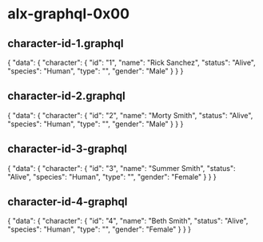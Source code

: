 # alx-graphql-0x00

## character-id-1.graphql
{
  "data": {
    "character": {
      "id": "1",
      "name": "Rick Sanchez",
      "status": "Alive",
      "species": "Human",
      "type": "",
      "gender": "Male"
    }
  }
}

## character-id-2.graphql
{
  "data": {
    "character": {
      "id": "2",
      "name": "Morty Smith",
      "status": "Alive",
      "species": "Human",
      "type": "",
      "gender": "Male"
    }
  }
}

## character-id-3-graphql
{
  "data": {
    "character": {
      "id": "3",
      "name": "Summer Smith",
      "status": "Alive",
      "species": "Human",
      "type": "",
      "gender": "Female"
    }
  }
}

## character-id-4-graphql
{
  "data": {
    "character": {
      "id": "4",
      "name": "Beth Smith",
      "status": "Alive",
      "species": "Human",
      "type": "",
      "gender": "Female"
    }
  }
}
